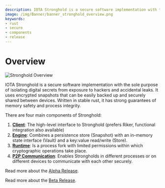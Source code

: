 ```yaml
---
description: IOTA Stronghold is a secure software implementation with the sole purpose of isolating digital secrets from exposure to hackers and accidental leaks.
image: /img/Banner/banner_stronghold_overview.png
keywords:
- rust
- secure
- components
- release
---
```


# Overview

![Stronghold Overview](/img/Banner/banner_stronghold_overview.png)

IOTA Stronghold is a secure software implementation with the sole purpose of isolating digital secrets from exposure to hackers and accidental leaks. It uses encrypted snapshots that can be easily backed up and securely shared between devices. Written in stable rust, it has strong guarantees of memory safety and process integrity.

There are four main components of Stronghold:

1. [**Client**](../reference/structure/client.md): The high-level interface to Stronghold (prefers Riker, functional integration also available)
2. [**Engine**](../reference/structure/engine/overview.md): Combines a persistence store (Snapshot) with an in-memory state interface (Vault) and a key:value read/write (Store).
3. [**Runtime**](../reference/structure/engine/runtime.md): Is a process fork with limited permissions within which cryptographic operations take place.
4. [**P2P Communication**](../reference/structure/p2p.md): Enables Strongholds in different processes or on different devices to communicate with each other securely.

Read more about the [Alpha Release](https://blog.iota.org/stronghold-alpha-release/).

Read more about the [Beta Release](https://blog.iota.org/iota-stronghold-beta-release/).
